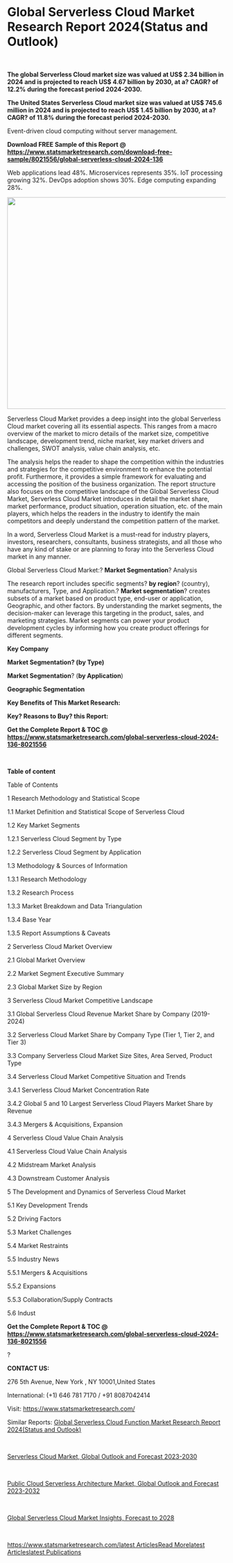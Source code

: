 <h1>Global Serverless Cloud Market Research Report 2024(Status and Outlook)</h1><br/><p><strong>The global Serverless Cloud market size was valued at US$ 2.34 billion in 2024 and is projected to reach US$ 4.67 billion by 2030, at a? <strong>CAGR</strong>? of 12.2% during the forecast period 2024-2030.</strong></p>
 
 
 
 <p><strong>The United States Serverless Cloud market size was valued at US$ 745.6 million in 2024 and is projected to reach US$ 1.45 billion by 2030, at a? <strong>CAGR</strong>? of 11.8% during the forecast period 2024-2030.</strong></p>
 
 
 
 <p>Event-driven cloud computing without server management.</p>
 
 
 
 <p><strong>Download FREE Sample of this Report @ <a href="https://www.statsmarketresearch.com/download-free-sample/8021556/global-serverless-cloud-2024-136">https://www.statsmarketresearch.com/download-free-sample/8021556/global-serverless-cloud-2024-136</a></strong></p>
 
 
 
 <p>Web applications lead 48%. Microservices represents 35%. IoT processing growing 32%. DevOps adoption shows 30%. Edge computing expanding 28%.</p>
 
 
 
 <p><span style="font-size:14px;"><span style="color:#3498db;"><u><strong><img alt="" src="https://www.grandresearchstore.com/assets/report-images/ServerlessCloudMarket.png" style="width: 731px; height: 487px;" /></strong></u></span></span></p>
 
 
 
 <p>Serverless Cloud Market provides a deep insight into the global Serverless Cloud market covering all its essential aspects. This ranges from a macro overview of the market to micro details of the market size, competitive landscape, development trend, niche market, key market drivers and challenges, SWOT analysis, value chain analysis, etc.</p>
 
 
 
 <p>The analysis helps the reader to shape the competition within the industries and strategies for the competitive environment to enhance the potential profit. Furthermore, it provides a simple framework for evaluating and accessing the position of the business organization. The report structure also focuses on the competitive landscape of the Global Serverless Cloud Market, Serverless Cloud Market introduces in detail the market share, market performance, product situation, operation situation, etc. of the main players, which helps the readers in the industry to identify the main competitors and deeply understand the competition pattern of the market.</p>
 
 
 
 <p>In a word, Serverless Cloud Market is a must-read for industry players, investors, researchers, consultants, business strategists, and all those who have any kind of stake or are planning to foray into the Serverless Cloud market in any manner.</p>
 
 
 
 <p>Global Serverless Cloud Market:? <strong>Market Segmentation</strong>? Analysis</p>
 
 
 
 <p>The research report includes specific segments? <strong>by region</strong>? (country), manufacturers, Type, and Application.? <strong>Market segmentation</strong>? creates subsets of a market based on product type, end-user or application, Geographic, and other factors. By understanding the market segments, the decision-maker can leverage this targeting in the product, sales, and marketing strategies. Market segments can power your product development cycles by informing how you create product offerings for different segments.</p>
 
 
 
 <p><strong>Key Company</strong></p>
 
 
 
 <p><strong>Market Segmentation? (by Type)</strong></p>
 
 
 
 <p><strong>Market Segmentation</strong>? (<strong><strong>by Application</strong></strong>)</p>
 
 
 
 <p><strong>Geographic Segmentation</strong></p>
 
 
 
 <p><strong>Key Benefits of This Market Research:</strong></p>
 
 
 
 <p><strong>Key? <strong>Reasons to Buy</strong>? this Report:</strong></p>
 
 
 
 <div><b>Get the Complete Report & TOC @ <a href="https://www.statsmarketresearch.com/global-serverless-cloud-2024-136-8021556">https://www.statsmarketresearch.com/global-serverless-cloud-2024-136-8021556</a></b></div>
 
 
 
 <p><br />
 
 <b>Table of content</b></p>
 
 
 
 <p>Table of Contents<br />
 
 1 Research Methodology and Statistical Scope<br />
 
 1.1 Market Definition and Statistical Scope of Serverless Cloud<br />
 
 1.2 Key Market Segments<br />
 
 1.2.1 Serverless Cloud Segment by Type<br />
 
 1.2.2 Serverless Cloud Segment by Application<br />
 
 1.3 Methodology & Sources of Information<br />
 
 1.3.1 Research Methodology<br />
 
 1.3.2 Research Process<br />
 
 1.3.3 Market Breakdown and Data Triangulation<br />
 
 1.3.4 Base Year<br />
 
 1.3.5 Report Assumptions & Caveats<br />
 
 2 Serverless Cloud Market Overview<br />
 
 2.1 Global Market Overview<br />
 
 2.2 Market Segment Executive Summary<br />
 
 2.3 Global Market Size by Region<br />
 
 3 Serverless Cloud Market Competitive Landscape<br />
 
 3.1 Global Serverless Cloud Revenue Market Share by Company (2019-2024)<br />
 
 3.2 Serverless Cloud Market Share by Company Type (Tier 1, Tier 2, and Tier 3)<br />
 
 3.3 Company Serverless Cloud Market Size Sites, Area Served, Product Type<br />
 
 3.4 Serverless Cloud Market Competitive Situation and Trends<br />
 
 3.4.1 Serverless Cloud Market Concentration Rate<br />
 
 3.4.2 Global 5 and 10 Largest Serverless Cloud Players Market Share by Revenue<br />
 
 3.4.3 Mergers & Acquisitions, Expansion<br />
 
 4 Serverless Cloud Value Chain Analysis<br />
 
 4.1 Serverless Cloud Value Chain Analysis<br />
 
 4.2 Midstream Market Analysis<br />
 
 4.3 Downstream Customer Analysis<br />
 
 5 The Development and Dynamics of Serverless Cloud Market<br />
 
 5.1 Key Development Trends<br />
 
 5.2 Driving Factors<br />
 
 5.3 Market Challenges<br />
 
 5.4 Market Restraints<br />
 
 5.5 Industry News<br />
 
 5.5.1 Mergers & Acquisitions<br />
 
 5.5.2 Expansions<br />
 
 5.5.3 Collaboration/Supply Contracts<br />
 
 5.6 Indust</p>
 
 
 
 <div><b>Get the Complete Report & TOC @ <a href="https://www.statsmarketresearch.com/global-serverless-cloud-2024-136-8021556">https://www.statsmarketresearch.com/global-serverless-cloud-2024-136-8021556</a></b></div>
 
 
 
 <p>? </p>
 
 
 
 <p><b>CONTACT US:</b><br />
 
 276 5th Avenue, New York , NY 10001,United States<br />
 
 International: (+1) 646 781 7170 / +91 8087042414<br />
 
 Visit: <a href="https://www.statsmarketresearch.com/">https://www.statsmarketresearch.com/</a><br />
 
 Similar Reports: <a href="https://www.statsmarketresearch.com/global-serverless-cloud-2024-136-8021556">Global Serverless Cloud Function Market Research Report 2024(Status and Outlook)</a><br />
 
 <br />
 
 <a href="https://www.statsmarketresearch.com/global-serverless-cloud-2024-136-8021556">Serverless Cloud Market, Global Outlook and Forecast 2023-2030</a><br />
 
 <br />
 
 <a href="https://www.statsmarketresearch.com/global-serverless-cloud-2024-136-8021556">Public Cloud Serverless Architecture Market, Global Outlook and Forecast 2023-2032</a><br />
 
 <br />
 
 <a href="https://www.statsmarketresearch.com/global-serverless-cloud-2024-136-8021556">Global Serverless Cloud Market Insights, Forecast to 2028</a><br />
 
 <br />
 
 <a href="https://gyeongbokgung.com">https://www.statsmarketresearch.com/</a><a href="https://hallyeomaritime.com">latest Articles</a><a href="https://jingwansa.com">Read More</a><a href="https://nguoiviet.jp/">latest Articles</a><a href="https://www.intelmarketresearch.com/">latest Publications</a></p>